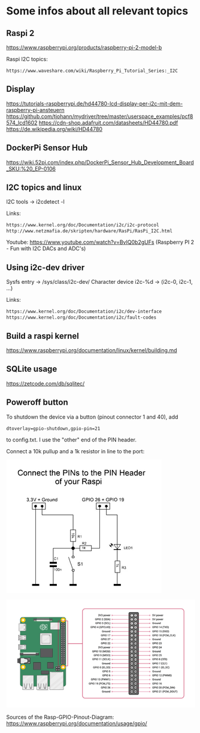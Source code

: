 Some infos about all relevant topics
====================================


Raspi 2
-------

https://www.raspberrypi.org/products/raspberry-pi-2-model-b

Raspi I2C topics:

	https://www.waveshare.com/wiki/Raspberry_Pi_Tutorial_Series:_I2C


Display
-------

https://tutorials-raspberrypi.de/hd44780-lcd-display-per-i2c-mit-dem-raspberry-pi-ansteuern
https://github.com/tjohann/mydriver/tree/master/userspace_examples/pcf8574_lcd1602
https://cdn-shop.adafruit.com/datasheets/HD44780.pdf
https://de.wikipedia.org/wiki/HD44780



DockerPi Sensor Hub
-------------------

https://wiki.52pi.com/index.php/DockerPi_Sensor_Hub_Development_Board_SKU:%20_EP-0106


I2C topics and linux
--------------------

I2C tools -> i2cdetect -l

Links:

	https://www.kernel.org/doc/Documentation/i2c/i2c-protocol
	http://www.netzmafia.de/skripten/hardware/RasPi/RasPi_I2C.html

Youtube:
	https://www.youtube.com/watch?v=BvIQ0b2gUFs  (Raspberry PI 2 - Fun with I2C DACs and ADC's)


Using i2c-dev driver
--------------------

Sysfs entry -> /sys/class/i2c-dev/
Character device i2c-%d -> (i2c-0, i2c-1, ...)

Links:

	https://www.kernel.org/doc/Documentation/i2c/dev-interface
	https://www.kernel.org/doc/Documentation/i2c/fault-codes


Build a raspi kernel
--------------------

https://www.raspberrypi.org/documentation/linux/kernel/building.md


SQLite usage
------------

https://zetcode.com/db/sqlitec/


Poweroff button
---------------

To shutdown the device via a button (pinout connector 1 and 40), add

	dtoverlay=gpio-shutdown,gpio-pin=21

to config.txt. I use the "other" end of the PIN header.

Connect a 10k pullup and a 1k resistor in line to the port:

![Alt text](../pics/connect_poweroff_button.png?raw=true "schematic poweroff button")

![Alt text](../pics/GPIO-Pinout-Diagram.png?raw=true "GPIO pinout")

Sources of the Rasp-GPIO-Pinout-Diagram: https://www.raspberrypi.org/documentation/usage/gpio/
